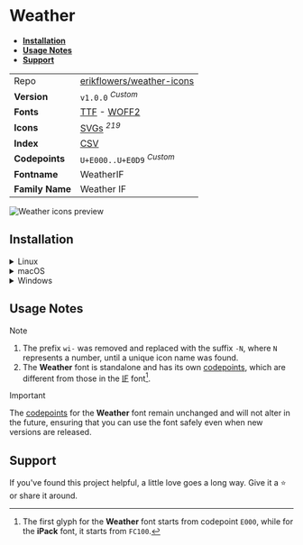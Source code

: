# Weather

- [**Installation**](#installation)
- [**Usage Notes**](#usage-notes)
- [**Support**](#support)

|                 |                                                                                                                                                                               |
| :-------------- | ----------------------------------------------------------------------------------------------------------------------------------------------------------------------------- |
| Repo            | [erikflowers/weather-icons](https://github.com/erikflowers/weather-icons)                                                                                                     |
| **Version**     | `v1.0.0` <sup>_Custom_</sup>                                                                                                                                                  |
| **Fonts**       | [TTF](https://raw.githubusercontent.com/iconicFonts/if/main/fonts/TTF/Weather.ttf) - [WOFF2](https://raw.githubusercontent.com/iconicFonts/if/main/fonts/WOFF2/Weather.woff2) |
| **Icons**       | [SVGs](https://github.com/iconicFonts/if/tree/main/packs/Weather/svgs) <sup>_219_</sup>                                                                                       |
| **Index**       | [CSV](https://github.com/iconicFonts/if/blob/main/indices/Weather.csv)                                                                                                        |
| **Codepoints**  | `U+E000..U+E0D9` <sup>_Custom_</sup>                                                                                                                                          |
| **Fontname**    | WeatherIF                                                                                                                                                                     |
| **Family Name** | Weather IF                                                                                                                                                                    |

<picture>
  <source media="(prefers-color-scheme: dark)" srcset="https://raw.githubusercontent.com/iconicFonts/if/main/imgs/Weather_dark.png">
  <img alt="Weather icons preview" src="https://raw.githubusercontent.com/iconicFonts/if/main/imgs/Weather_light.png">
</picture>

## Installation

<details>

<summary>Linux</summary>

```sh
curl -o ~/.local/share/fonts/Weather.ttf https://raw.githubusercontent.com/iconicFonts/if/main/fonts/TTF/Weather.ttf
```

Refresh font cache:

```sh
fc-cache -f ~/.local/share/fonts
```

</details>

<details>

<summary>macOS</summary>

```sh
curl -o ~/Library/Fonts/Weather.ttf https://raw.githubusercontent.com/iconicFonts/if/main/fonts/TTF/Weather.ttf
```

</details>

<details>

<summary>Windows</summary>

```sh
curl -o C:\Windows\Fonts\Weather.ttf https://raw.githubusercontent.com/iconicFonts/if/main/fonts/TTF/Weather.ttf
```

</details>

## Usage Notes

> [!NOTE]
>
> 1. The prefix `wi-` was removed and replaced with the suffix `-N`, where `N` represents a number, until a unique icon name was found.
> 2. The **Weather** font is standalone and has its own [codepoints](https://github.com/iconicFonts/if/blob/main/indices/Weather.csv), which are different from those in the [IF](https://github.com/iconicFonts/if/blob/main/indices/if.csv) font[^1].

> [!IMPORTANT]
> The [codepoints](https://github.com/iconicFonts/if/blob/main/indices/Weather.csv) for the **Weather** font remain unchanged and will not alter in the future, ensuring that you can use the font safely even when new versions are released.

## Support

If you've found this project helpful, a little love goes a long way. Give it a :star: or share it around.

[^1]: The first glyph for the **Weather** font starts from codepoint `E000`, while for the **iPack** font, it starts from `FC100`.

